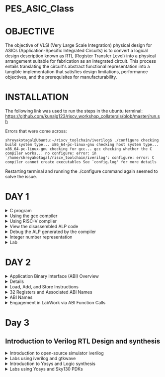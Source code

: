 # PES_ASIC_Class
# OBJECTIVE

The objective of VLSI (Very Large Scale Integration) physical design for ASICs (Application-Specific Integrated Circuits) is to convert a logical design description known as RTL (Register Transfer Level) into a physical arrangement suitable for fabrication as an integrated circuit. This process entails translating the circuit's abstract functional representation into a tangible implementation that satisfies design limitations, performance objectives, and the prerequisites for manufacturability.

# INSTALLATION

The following link was used to run the steps in the ubuntu terminal: https://github.com/kunalg123/riscv_workshop_collaterals/blob/master/run.sh

Errors that were come across:

```
shreyakotagal@Ubuntu:~/riscv_toolchain/iverilog$ ./configure checking build system type... x86_64-pc-linux-gnu checking host system type... x86_64-pc-linux-gnu checking for gcc... gcc checking whether the C compiler works... no configure: error: in `/home/shreyakotagal/riscv_toolchain/iverilog': configure: error: C compiler cannot create executables See `config.log' for more details
```

Restarting terminal and running the ./configure command again seemed to solve the issue.

# DAY 1
<details>
<summary> C program </summary>
<br>
Program to find the sum from 1 to n numbers

```
#include<stdio.h>
int main()
{
	int i, sum=0, n=35;
	for (i=1;i<=n; ++i) {
	sum +=i;
	}
	printf("Sum of numbers from 1 to %d is %d \n",n,sum);
	return 0;
}

```
</details>

<details> 
<summary> Using the gcc compiler </summary> 

Initially the command ```leafpad sum1ton.c ``` was used to write the program in the editor leafpad. 
Compiling and running the program with 

```
gcc sum1ton.c
./a.out
```

The following result was obtained:

![image](https://github.com/shreyakotagal/pes_asic_class/assets/117657204/1d1ffe1c-22e4-441b-bb2d-f98698f689e0)

 </details>
<details>
<summary> Using RISC-V complier </summary>

``` riscv64-unknown-elf-gcc -O1 -march=rv64i -mabi=lp64 -o sum1ton.o sum1ton.c ``` command was used to compile using riscv compiler.
Initially it threw an error 

![image](https://github.com/shreyakotagal/pes_asic_class/assets/117657204/8204a6ed-0a10-4cde-a0cb-b56b558149c5)

Adding the following commands and restarting terminal solved the error

``` 
export PATH=~/riscv_toolchain/riscv64-unknown-elf-gcc-8.3.0-2019.08.0-x86_64-linux-ubuntu14/bin:$PATH
export PATH=~/riscv_toolchain/riscv64-unknown-elf-gcc-8.3.0-2019.08.0-x86_64-linux-ubuntu14/riscv64-unknown-elf/bin:$PATH
```

![image](https://github.com/shreyakotagal/pes_asic_class/assets/117657204/327682ff-ca97-4095-923d-4241aa61ad32)

```-O<number>``` : level of optimisation required

```-mabi``` : specifies the ABI (Application Binary Interface) to be used during code generation according to the requirements

```-march``` : specifies target architecture
</details>

<details>
<summary> View the disassembled ALP code </summary>

```riscv64-unkonwn-elf-objdump sum1ton.o```

While viewing the alp code, we need to look at the main section, to do so, we search ```\main``` till the correct section is found, use ```n``` to go further down to other "main". 

Here, since we used -O1 optimisation, the number of instructions are 15.

![image](https://github.com/shreyakotagal/pes_asic_class/assets/117657204/cfab8256-9f33-4fc1-aa03-4c9a6834b3b2)

When we use -Ofast optimisation, we can see that the number of instructions have been reduced to 12.

![image](https://github.com/shreyakotagal/pes_asic_class/assets/117657204/0384dd9c-f7dd-44d2-8c55-26f77a3fc4f1)
</details>

<details>
<summary> Debug the ALP generated by the compiler </summary>

```spike -d pk sum1ton.o```

![image](https://github.com/shreyakotagal/pes_asic_class/assets/117657204/b9d34030-fbe1-4648-b6c4-5abfd5d51395)
	
</details>

<details> 
<summary> Integer number representation </summary> 
<details> 
<summary> Unsigned Numbers </summary>
Unsigned numbers, also known as non-negative numbers, are numerical values that represent magnitudes without indicating direction or sign.
Range: 0 to 2^(N) - 1.
</details>
<details>
<summary> Signed Numbers </summary>
Signed numbers are numerical values that can represent both positive and negative magnitudes, along with zero.
Range : -(2^(N-1)) to 2^(N-1) - 1.

64 bit Number System For Unsigned Numbers
* RISC-V doubleword can represent 0 to (2^(64) - 1) unsigned numbers or positive numbers
* RISC-V doubleword can represent 0 to (2^(63) - 1)positive & (-1) to (-2^63) negative numbers

![image](https://github.com/shreyakotagal/pes_asic_class/assets/117657204/1ad11856-555a-4d1c-b0fc-4be84b9f8aff)
</details>
</details>

<details>
<summary> Lab </summary> 
	
**Unsigned 64-bit Number**

```
#include <stdio.h>
#include <math.h>

int main()
{
	unsigned long long int max = (unsigned long long int) (pow(2,64) -1);
	unsigned long long int min = (unsigned long long int) (pow(2,64) *(-1));
	printf("lowest number represented by unsigned 64-bit integer is %llu\n",min);
	printf("highest number represented by unsigned 64-bit integer is %llu\n",max);
	return 0;
}

```

![image](https://github.com/shreyakotagal/pes_asic_class/assets/117657204/5c85970f-cd82-41c2-b819-2a3e9339f252)

**Signed 64-bit Number**

```
#include <stdio.h>
#include <math.h>

int main()
{
	long long int max = (long long int) (pow(2,63) -1);
	long long int min = (long long int) (pow(2,63) *(-1));
	printf("lowest number represented by signed 64-bit integer is %lld\n",min);
	printf("highest number represented by signed 64-bit integer is %lld\n",max);
	return 0;
}
```

![image](https://github.com/shreyakotagal/pes_asic_class/assets/117657204/eeaef59e-239f-4c23-a654-bef97e5127d8)

</details> 
</details>

# DAY 2

<details> 
<summary> Application Binary Interface (ABI) Overview </summary>

An Application Binary Interface (ABI) constitutes a set of regulations that oversee the arrangement and access of functions, data structures, and system calls within a binary program or library. This framework establishes the fundamental interaction between distinct components of a program or between a program and the operating system. Noteworthy aspects of an ABI encompass:

1. Binary Harmony: ABIs ensure that binary code generated by one compiler or platform can harmonize seamlessly with code produced by another, provided they adhere to the same ABI specifications.

2. Function Calling Protocol: ABIs dictate the protocol for invoking functions, encompassing the sequence and location of arguments and return values, as well as the management of the call stack during function invocations.

3. Register Utilization: ABIs specify which registers are earmarked for specific purposes (e.g., argument passing, return values, temporary storage) and the manner in which they are managed during function calls.

4. Data Arrangement: ABIs outline the arrangement of data structures, such as structs and arrays, in memory, including guidelines for alignment and padding.

5. Exception Handling: They delineate the treatment of exceptions (e.g., hardware or software interrupts), encompassing the transition of control between user code and exception handlers.

6. System Calls: ABIs detail the manner in which programs interact with the operating system via system calls, including the mechanism for passing arguments and retrieving results.

7. Platform Neutrality: ABIs foster compatibility across distinct platforms (e.g., diverse CPU architectures or operating systems) by offering a standardized interface.

8. Dynamic Linking: They address dynamic linking aspects, including the loading and linking of shared libraries (DLLs on Windows or shared objects on Unix-based systems) during runtime.

9. Versioning: Certain ABIs incorporate mechanisms for versioning, enabling future modifications without disrupting compatibility with existing code.

10. Documentation: ABIs are typically documented and published, facilitating developers in crafting code that adheres to the ABI's specifications.

11. Toolchain Support: Compilers and assemblers are designed to produce code in accordance with the ABI, ensuring interoperability among code generated by varied tools.

12. Cross-Platform Development: ABIs hold special significance in cross-platform development, where code must execute on multiple platforms with potentially distinct hardware architectures and operating systems.

13. Security: ABIs may encompass security-related elements, such as safeguards against buffer overflows and stack vulnerabilities.

</details>

<details> 
<summmary> Memory Allocation for Multi-Byte Values </summmary>

Storing a 64-bit number (or any multi-byte value) in memory necessitates awareness of byte order, leading to proper byte arrangement.

Little-Endian: In little-endian format, the least significant byte (LSB) is stored at the lowest memory address, while the most significant byte (MSB) is positioned at the highest memory address.

Big-Endian: Conversely, big-endian format places the most significant byte (MSB) at the lowest memory address, while the least significant byte (LSB) is located at the highest memory address.
</details>
<details> 
<summary> Load, Add, and Store Instructions </summary>

Fundamental operations within computer architecture and assembly programming encompass Load, Add, and Store instructions, serving to manipulate data in memory and registers.

Illustrative Example: ``` ld x8, 16(x23) ```
In this instance:

* ``` ld ``` signifies the load double-word instruction.
* ``` x8 ``` denotes the destination register.
* ``` 16(x23) ``` designates the memory address indicated by register x23 (base address + offset).

![image](https://github.com/shreyakotagal/pes_asic_class/assets/117657204/218b78bb-b5bb-466f-bfca-4ba81e277af8)

Illustrative Example: ``` add x8, x24, x8 ```

![image](https://github.com/shreyakotagal/pes_asic_class/assets/117657204/0eb9fcc4-8f33-4f93-8d6a-7e9f472c2bd4)


Here:

``` add ``` signifies the add instruction.
``` x8 ``` represents the destination register.
``` x24 ``` and ``` x8 ``` are source registers.

</details>
<details> 
<summary> 32 Registers and Associated ABI Names </summary>

The decision regarding the quantity of registers within a processor's architecture, such as the RISC-V RV64 configuration with its 32 general-purpose registers, involves a compromise between several factors. While contemporary processors might feature more registers, augmenting their number could result in larger instructions, consuming additional memory and potentially impeding instruction fetch and decoding.

</details>
<details> 
<summary> ABI Names </summary>

![image](https://github.com/shreyakotagal/pes_asic_class/assets/117657204/552014f8-c279-431f-b9c5-426fa0d97c53)

ABI names for registers furnish a standardized method to indicate the purpose and application of specific registers within a software ecosystem. These designations are pivotal in preserving compatibility, optimizing code generation, and facilitating communication among diverse software components.

</details>
<details> 
<summary> Engagement in LabWork via ABI Function Calls </summary>

![image](https://github.com/shreyakotagal/pes_asic_class/assets/117657204/fad63027-9e84-48fa-918d-bbb31f52a61d)

**C Program** 

custom1to9.c
```

#include <stdio.h>

extern int load(int x, int y);

int main()
{
  int result = 0;
  int count = 9;
  result = load(0x0, count+1);
  printf("Sum of numbers from 1 to 9 is %d\n", result);
}

```

**Assembly File** 

load.s

```
.section .text
.global load
.type load, @function
load:
add a4, a0, zero
add a2, a0, a1
add a3, a0, zero
loop:
add a4, a3, a4
addi a3, a3, 1
blt a3, a2, loop
add a0, a4, zero
ret;
```
![image](https://github.com/shreyakotagal/pes_asic_class/assets/117657204/ff565dcb-9b6f-4c01-8fc3-32ecdcde4146)
</details>

# Day 3
## Introduction to Verilog RTL Design and synthesis
	
<details> 
<summary> Introduction to open-source simulator iverilog </summary>
	
Simulator
• RTL design is checked for adherence to the spec by simulating the design
• Simulator is the tool used for simulating the design
	• iverilog is the tool used for this course
Design
• Design is the actual Verilog code or set of Verilog codes which has the intended functionality to meet with the required specifications
TestBench
• TestBench is the setup to apply stimulus (test_vectors) to the design to check its functionality
How simulator works
• Simulator looks for the changes on the input signals
• Upon change to the input the output is evaluated
• If no change to the input, no change to the output
• Simulator is looking for change in the values of input
	
![image](https://github.com/shreyakotagal/pes_asic_class/assets/117657204/90f17c32-d553-4df6-b945-ce28f062b14d)
	
![image](https://github.com/shreyakotagal/pes_asic_class/assets/117657204/e401958a-daae-4611-9328-0d2a0cf6249f)

</details>

<details>
<summary> Labs using iverilog and gtkwave </summary>
using the command  ' git clone ' which cloned library files like standard cell library, primitives which are used for synthesis and few verilog codes for practice.

![image](https://github.com/shreyakotagal/pes_asic_class/assets/117657204/ec4a32ce-2dfd-4ca7-a98c-8daf41299d15)

exploring the verilog_files file,

![image](https://github.com/shreyakotagal/pes_asic_class/assets/117657204/af13a337-2c14-4c8a-905e-44e2426157a7)

![image](https://github.com/shreyakotagal/pes_asic_class/assets/117657204/a3d0869a-c4b8-4d91-94c5-41dc7a718caa)

![image](https://github.com/shreyakotagal/pes_asic_class/assets/117657204/b3155472-7553-4123-b951-a9831ffa5c3e)


</details>

<details>
<summary> Introduction to Yosys and Logic synthesis </summary>
	
Synthesizer

• It is a tool used for converting RTL design code to netlist.

• Here, the synthesizer used is Yosys.

Yosys

• It is an open-source framework for Verilog RTL synthesis and formal verification.

• Yosys provides a collection of tools and algorithms that enable designers to transform high-level RTL (Register Transfer Level) descriptions of digital circuits into optimized gate-level representations suitable for physical implementation on hardware.

![image](https://github.com/shreyakotagal/pes_asic_class/assets/117657204/40e59198-1f35-43ea-b171-d7c4d8be52f9)


• Design and .lib files are fed to the synthesizer to get a netlist file.

• Netlist is the representation of the design in the form of standard cells in the .lib

Commands used to perform different opertions:

* read_verilog to read the design
* read_liberty to read the .lib file
* write_verilog to write out the netlist file
To verify the synthesis

![image](https://github.com/shreyakotagal/pes_asic_class/assets/117657204/623017a3-c5d8-4441-889c-c5bc25e8e6b5)

* Netlist along with the tesbench is fed to the iverilog simulator.
* The vcd file generated is fed to the gtkwave simulator.
* The output on the simulator must be same as the output observed during RTL simulation.
* Same RTL testbench can be used as the primary inputs and primary outputs remain same between the RTL design and synthesised netlist.

Logic Synthesis

* Logic synthesis is a process in digital design that transforms a high-level hardware description of a digital circuit, typically in a hardware description language (HDL) like Verilog or VHDL, into a lower-level representation composed of logic gates and flip-flops.
* The goal of logic synthesis is to optimize the design for various criteria such as performance, area, power consumption, and timing.

.lib

* It is a collection of logical modules like And, Or, Not etc.
* It has different flavors of same gate like 2 input AND gate, 3 input AND gate etc with different performace speed.

Why fast and slow version of same gate?
* Fast and slow versions of gates are essential in digital circuit design to balance between clock frequency and timing constraints.
* Fast gates have shorter propagation delays and are used to reduce setup and hold time violations, allowing for higher clock frequencies.
* Slow gates, with longer delays, can be used to intentionally slow down critical paths or address timing issues.
* The Tclk formula helps calculate the maximum clock frequency while considering these factors.

Tclk formula: 
![image](https://github.com/shreyakotagal/pes_asic_class/assets/117657204/99c06308-bea9-4d7b-94b2-f54527ec0acf)

* t_setup: The setup time is the minimum time before the clock edge when the input data must be stable.
* t_hold: The hold time is the minimum time after the clock edge during which the input data must remain stable.
* t_propagation: This term represents the propagation delay of the logic gates in the critical path.
* Tcq: This term represents the clock-to-q delay of the flip-flops or registers used in the design. It's often a fixed value based on the chosen flip-flop technology.
</details>
<details> 
<summary> Labs using Yosys and Sky130 PDKs </summary>

* Open verilog_files and invoke yosys 
* Read library: ```  read_liberty -lib ../lib/sky130_fd_sc_hd__tt_025C_1v80.lib  ```
* Read design: ``` read_verilog good_mux.v ```
* Synthesis: ``` synth -top good_mux ```
* Generate netlist: ``` abc -liberty ../lib/sky130_fd_sc_hd__tt_025C_1v80.lib ```

![image](https://github.com/shreyakotagal/pes_asic_class/assets/117657204/fb50cbf8-8e9b-4187-8696-de79c88441d7)

![image](https://github.com/shreyakotagal/pes_asic_class/assets/117657204/f15b751f-58ce-4c63-a86e-6b67c45a052f)

![image](https://github.com/shreyakotagal/pes_asic_class/assets/117657204/bb13875c-5e10-4fc5-9e04-6b83a00c58db)

* Logic realized: ``` show ```
  
![image](https://github.com/shreyakotagal/pes_asic_class/assets/117657204/f938ff9c-974b-4963-8893-de4aec79bad2)

*  netlist: ``` write_verilog -noattr good_mux_netlist.v```  ``` !gvim good_mux_netlist.v ```

![image](https://github.com/shreyakotagal/pes_asic_class/assets/117657204/12cf0b32-eb8a-4514-8d74-c35103def5e8)

</details>














</details> 

